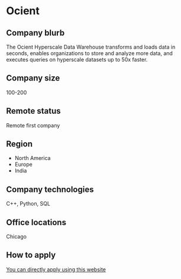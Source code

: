 # Ocient

## Company blurb

The Ocient Hyperscale Data Warehouse transforms and loads data in seconds, enables organizations to store and analyze more data, and executes queries on hyperscale datasets up to 50x faster.

## Company size

100-200

## Remote status

Remote first company

## Region

* North America
* Europe
* India 

## Company technologies

C++, Python, SQL 

## Office locations

Chicago

## How to apply

[You can directly apply using this website](https://ocient.com/job-postings/)
